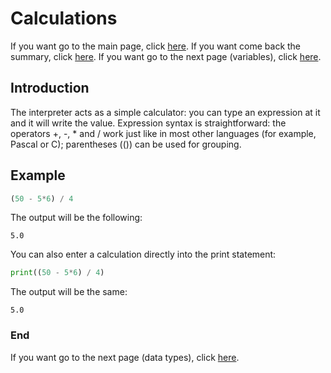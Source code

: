 # Calculations
If you want go to the main page, click [here](https://fededev01.github.io/Learn-Python).
If you want come back the summary, click [here](https://fededev01.github.io/Learn-Python/ch00_summary).
If you want go to the next page (variables), click [here](https://fededev01.github.io/Learn-Python/ch01_02_variables).

## Introduction
The interpreter acts as a simple calculator: you can type an expression at it and it will write the value. Expression syntax is straightforward: the operators +, -, * and / work just like in most other languages (for example, Pascal or C); parentheses (()) can be used for grouping.

## Example

```python
(50 - 5*6) / 4
```

The output will be the following:
```output
5.0
```

You can also enter a calculation directly into the print statement:

```python
print((50 - 5*6) / 4)
```

The output will be the same:
```output
5.0
```

### End
If you want go to the next page (data types), click [here](https://fededev01.github.io/Learn-Python/ch01_04_data-types).